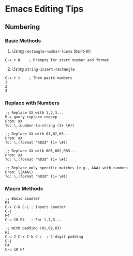 <!-- ---
!-- title: ./.cheat-sheets/programming/emacs/editing-tips.md
!-- author: ywatanabe
!-- date: 2024-11-14 16:54:05
!-- --- -->

# Emacs Editing Tips

## Numbering

### Basic Methods
1. Using `rectangle-number-lines` (built-in)
```
C-x r N    ; Prompts for start number and format
```

2. Using `string-insert-rectangle` 
```
C-x r t    ; Then paste numbers
1
2
3
```

### Replace with Numbers
```elisp
;; Replace XX with 1,2,3...
M-x query-replace-regexp
From: XX
To: \,(number-to-string (1+ \#))

;; Replace XX with 01,02,03...
From: XX
To: \,(format "%02d" (1+ \#))

;; Replace XX with 001,002,003...
From: XX
To: \,(format "%03d" (1+ \#))

;; Replace only specific matches (e.g., AAA) with numbers
From: \(AAA\)
To: \,(format "%03d" (1+ \#))
```

### Macro Methods
```
;; Basic counter
F3
C-x C-k C-i ; Insert counter
C-j
F4
C-u 10 F4   ; For 1,2,3...

;; With padding (01,02,03)
F3
C-u 2 C-x C-k C-i  ; 2-digit padding
C-j
F4
C-u 10 F4
```
